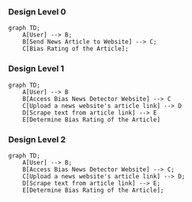 ### Design Level 0

```mermaid
graph TD;
    A[User] --> B;
    B[Send News Article to Website] --> C;
    C[Bias Rating of the Article];
```

### Design Level 1

```mermaid
graph TD;
    A[User] --> B
    B[Access Bias News Detector Website] --> C
    C[Upload a news website's article link] --> D
    D[Scrape text from article link] --> E
    E[Determine Bias Rating of the Article]
```

### Design Level 2

```mermaid
graph TD;
    A[User] --> B;
    B[Access Bias News Detector Website] --> C;
    C[Upload a news website's article link] --> D;
    D[Scrape text from article link] --> E;
    E[Determine Bias Rating of the Article];
```
